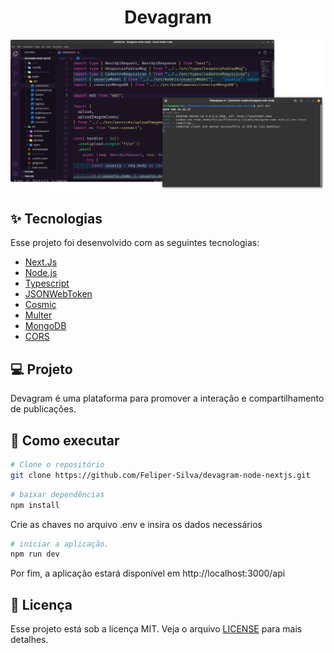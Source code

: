 <h1 align="center">Devagram</h1>

<img src="./.github/Preview.svg" />

## :sparkles: Tecnologias

Esse projeto foi desenvolvido com as seguintes tecnologias:

- [Next.Js](nextjs.org)
- [Node.js](nodejs.org)
- [Typescript](https://www.typescriptlang.org/)
- [JSONWebToken](https://jwt.io/)
- [Cosmic](https://www.cosmicjs.com/)
- [Multer](https://www.npmjs.com/package/multer)
- [MongoDB](https://www.mongodb.com/)
- [CORS](https://www.npmjs.com/package/nextjs-cors)

## :computer: Projeto

Devagram é uma plataforma para promover a interação e compartilhamento de publicações.

## :rocket: Como executar

```sh
# Clone o repositório
git clone https://github.com/Feliper-Silva/devagram-node-nextjs.git
```
```sh
# baixar dependências
npm install
```

Crie as chaves no arquivo .env e insira os dados necessários

```sh
# iniciar a aplicação.
npm run dev
```

Por fim, a aplicação estará disponível em http://localhost:3000/api

## :page_facing_up: Licença

Esse projeto está sob a licença MIT. Veja o arquivo [LICENSE](LICENSE.md) para mais detalhes.
